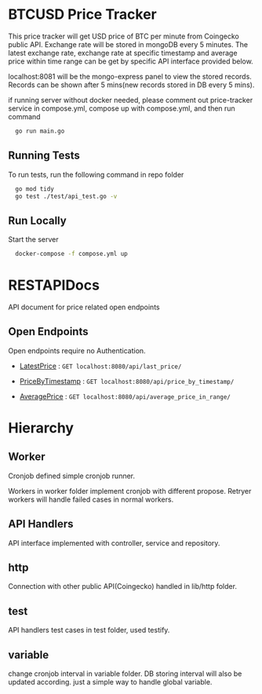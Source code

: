 # BTCUSD Price Tracker

This price tracker will get USD price of BTC per minute from Coingecko public API. Exchange rate will be stored in mongoDB every 5 minutes. The latest exchange rate, exchange rate at specific timestamp and average price within time range can be get by specific API interface provided below.

localhost:8081 will be the mongo-express panel to view the stored records. Records can be shown after 5 mins(new records stored in DB every 5 mins).

if running server without docker needed, please comment out price-tracker service in compose.yml, compose up with compose.yml, and then run command

```bash
  go run main.go
```


## Running Tests

To run tests, run the following command in repo folder

```bash
  go mod tidy
  go test ./test/api_test.go -v
```


## Run Locally

Start the server

```bash
  docker-compose -f compose.yml up
```

# RESTAPIDocs

API document for price related open endpoints

## Open Endpoints

Open endpoints require no Authentication.

* [LatestPrice](getLatestPrice.md) : `GET localhost:8080/api/last_price/`

* [PriceByTimestamp](getPriceByTimestamp.md) : `GET localhost:8080/api/price_by_timestamp/`

* [AveragePrice](getAveragePriceInRange.md) : `GET localhost:8080/api/average_price_in_range/`

# Hierarchy

## Worker

Cronjob defined simple cronjob runner.

Workers in worker folder implement cronjob with different propose.
Retryer workers will handle failed cases in normal workers.

## API Handlers

API interface implemented with controller, service and repository.

## http

Connection with other public API(Coingecko) handled in lib/http folder.

## test

API handlers test cases in test folder, used testify.

## variable

change cronjob interval in variable folder. DB storing interval will also be updated according. just a simple way to handle global variable.

